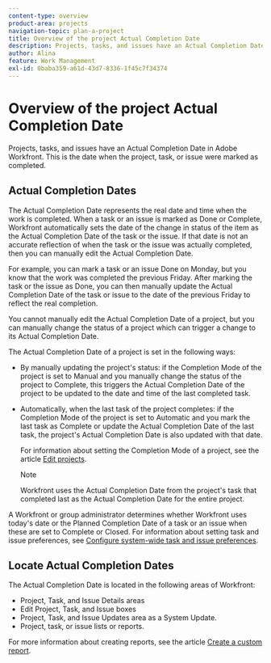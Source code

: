 ```yaml
---
content-type: overview
product-area: projects
navigation-topic: plan-a-project
title: Overview of the project Actual Completion Date
description: Projects, tasks, and issues have an Actual Completion Date in Adobe Workfront. This is the date when the project, task, or issue were marked as completed.
author: Alina
feature: Work Management
exl-id: 0baba359-a61d-43d7-8336-1f45c7f34374
---
```

# Overview of the project Actual Completion Date

Projects, tasks, and issues have an Actual Completion Date in Adobe Workfront. This is the date when the project, task, or issue were marked as completed.

## Actual Completion Dates

The Actual Completion Date represents the real date and time when the work is completed. When a task or an issue is marked as Done or Complete, Workfront automatically sets the date of the change in status of the item as the Actual Completion Date of the task or the issue. If that date is not an accurate reflection of when the task or the issue was actually completed, then you can manually edit the Actual Completion Date.

For example, you can mark a task or an issue Done on Monday, but you know that the work was completed the previous Friday. After marking the task or the issue as Done, you can then manually update the Actual Completion Date of the task or issue to the date of the previous Friday to reflect the real completion. 

You cannot manually edit the Actual Completion Date of a project, but you can manually change the status of a project which can trigger a change to its Actual Completion Date. 

The Actual Completion Date of a project is set in the following ways:

* By manually updating the project's status: if the Completion Mode of the project is set to Manual and you manually change the status of the project to Complete, this triggers the Actual Completion Date of the project to be updated to the date and time of the last completed task. 
* Automatically, when the last task of the project completes: if the Completion Mode of the project is set to Automatic and you mark the last task as Complete or update the Actual Completion Date of the last task, the project's Actual Completion Date is also updated with that date. 

  For information about setting the Completion Mode of a project, see the article [Edit projects](../../../manage-work/projects/manage-projects/edit-projects.md).

  >[!NOTE]
  >
  >Workfront uses the Actual Completion Date from the project's task that completed last as the Actual Completion Date for the entire project.

A Workfront or group administrator determines whether Workfront uses today's date or the Planned Completion Date of a task or an issue when these are set to Complete or Closed. For information about setting task and issue preferences, see [Configure system-wide task and issue preferences](../../../administration-and-setup/set-up-workfront/configure-system-defaults/set-task-issue-preferences.md).

<!--this statement is confusing, not sure what it is referring to, so I am drafting this for now: The value for the Actual Completion Date is always what is considered the current date and time.-->



## Locate Actual&nbsp;Completion&nbsp;Dates

The Actual Completion Date is located in the following areas of Workfront:

* Project, Task, and Issue Details areas
* Edit Project, Task, and Issue boxes
* Project, Task, and Issue Updates area as a System Update.
* Project, task, or issue lists or reports. 

For more information about creating reports, see the article [Create a custom report](../../../reports-and-dashboards/reports/creating-and-managing-reports/create-custom-report.md).
